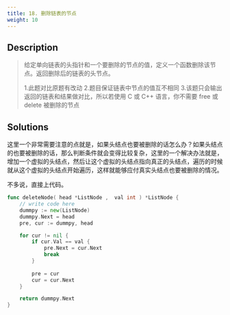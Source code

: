 ```yaml
---
title: 18. 删除链表的节点
weight: 10
---
```

## Description
> 给定单向链表的头指针和一个要删除的节点的值，定义一个函数删除该节点。返回删除后的链表的头节点。
> 
> 1.此题对比原题有改动
> 2.题目保证链表中节点的值互不相同
> 3.该题只会输出返回的链表和结果做对比，所以若使用 C 或 C++ 语言，你不需要 free 或 delete 被删除的节点


## Solutions
这里一个非常需要注意的点就是，如果头结点也要被删除的话怎么办？如果头结点的也要被删除的话，那么判断条件就会变得比较复杂，这里的一个解决办法就是，增加一个虚拟的头结点，然后让这个虚拟的头结点指向真正的头结点，遍历的时候就从这个虚拟的头结点开始遍历，这样就能够应付真实头结点也要被删除的情况。

不多说，直接上代码。
```go
func deleteNode( head *ListNode ,  val int ) *ListNode {
    // write code here
	dummpy := new(ListNode)
	dummpy.Next = head
	pre, cur := dummpy, head

	for cur != nil {
		if cur.Val == val {
			pre.Next = cur.Next
			break
		}
    
        pre = cur
		cur = cur.Next
	}

	return dummpy.Next
}
```
